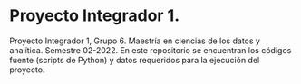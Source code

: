 # Proyecto Integrador 1.
Proyecto Integrador 1, Grupo 6. Maestría en ciencias de los datos y analítica. Semestre 02-2022. En este repositorio se encuentran los códigos fuente (scripts de Python) y datos requeridos para la ejecución del proyecto.
